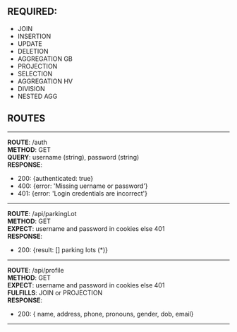 ## REQUIRED: 
- JOIN
- INSERTION 
- UPDATE 
- DELETION 
- AGGREGATION GB 
- PROJECTION 
- SELECTION 
- AGGREGATION HV 
- DIVISION 
- NESTED AGG

## ROUTES
<hr/>

**ROUTE**: /auth <br/>
**METHOD**: GET  <br/>
**QUERY**: username (string), password (string)  <br/>
**RESPONSE**: 
  - 200: {authenticated: true} 
  - 400: {error: 'Missing uername or password'}
  - 401: {error: 'Login credentials are incorrect'}

<hr/>

**ROUTE**: /api/parkingLot  <br/>
**METHOD**: GET  <br/>
**EXPECT**: username and password in cookies else 401  <br/>
**RESPONSE**:
 - 200: {result: [] parking lots (*)}

<hr/>

**ROUTE**: /api/profile  <br/>
**METHOD**: GET  <br/>
**EXPECT**: username and password in cookies else 401  <br/>
**FULFILLS**: JOIN or PROJECTION  <br/>
**RESPONSE**:  
  - 200: { name, address, phone, pronouns, gender, dob, email}

<hr/>